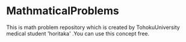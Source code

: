 # MathmaticalProblems
This is math problem repository which is created by TohokuUniversity medical student 'horitaka' .You can use this concept free.
